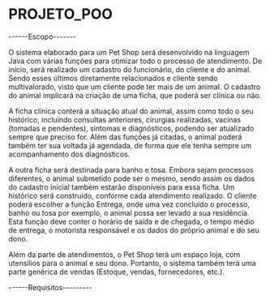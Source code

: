 # PROJETO_POO

------Escopo-------

O sistema elaborado para um Pet Shop será desenvolvido na linguagem Java com várias funções para otimizar todo o processo de atendimento. De início, será realizado um cadastro do funcionário, do cliente e do animal. Sendo esses últimos diretamente relacionados e cliente sendo multivalorado, visto que um cliente pode ter mais de um animal. O cadastro do animal implicará na criação de uma ficha, que poderá ser clínica ou não. 

A ficha clínica conterá a situação atual do animal, assim como todo o seu histórico, incluindo consultas anteriores, cirurgias realizadas, vacinas (tomadas e pendentes), sintomas e diagnósticos, podendo ser atualizado sempre que preciso for. Além das funções já citadas, o animal poderá também ter sua voltada já agendada, de forma que ele tenha sempre um acompanhamento dos diagnósticos.

A outra ficha será destinada para banho e tosa. Embora sejam processos diferentes, o animal submetido pode ser o mesmo, sendo assim os dados do cadastro inicial também estarão disponíveis para essa ficha. Um histórico será construído, conforme cada atendimento realizado. O cliente poderá escolher a função Entrega, onde uma vez concluído o processo, banho ou tosa por exemplo, o animal possa ser levado a sua residência. Esta função deve conter o horário de saída e de chegada, o tempo médio de entrega, o motorista responsável e os dados do próprio animal e do seu dono.

Além da parte de atendimentos, o Pet Shop terá um espaço loja, com utensílios para o animal e seu dono. Portanto, o sistema também terá uma parte genérica de vendas (Estoque, vendas, fornecedores, etc.).


------Requisitos---------



